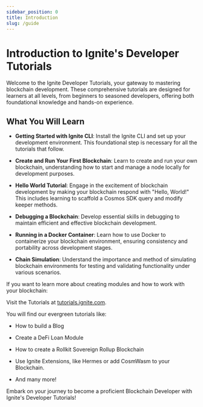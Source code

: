```yaml
---
sidebar_position: 0
title: Introduction
slug: /guide
---
```


# Introduction to Ignite's Developer Tutorials

Welcome to the Ignite Developer Tutorials, your gateway to mastering blockchain development. These comprehensive tutorials are designed for learners at all levels, from beginners to seasoned developers, offering both foundational knowledge and hands-on experience.

## What You Will Learn

- **Getting Started with Ignite CLI**: Install the Ignite CLI and set up your development environment. This foundational step is necessary for all the tutorials that follow.

- **Create and Run Your First Blockchain**: Learn to create and run your own blockchain, understanding how to start and manage a node locally for development purposes.

- **Hello World Tutorial**: Engage in the excitement of blockchain development by making your blockchain respond with "Hello, World!" This includes learning to scaffold a Cosmos SDK query and modify keeper methods.

- **Debugging a Blockchain**: Develop essential skills in debugging to maintain efficient and effective blockchain development.

- **Running in a Docker Container**: Learn how to use Docker to containerize your blockchain environment, ensuring consistency and portability across development stages.

- **Chain Simulation**: Understand the importance and method of simulating blockchain environments for testing and validating functionality under various scenarios.

If you want to learn more about creating modules and how to work with your blockchain:

Visit the Tutorials at [tutorials.ignite.com](https://tutorials.ignite.com).

You will find our evergreen tutorials like:

- How to build a Blog

- Create a DeFi Loan Module

- How to create a Rollkit Sovereign Rollup Blockchain

- Use Ignite Extensions, like Hermes or add CosmWasm to your Blockchain.

- And many more!

Embark on your journey to become a proficient Blockchain Developer with Ignite's Developer Tutorials!

